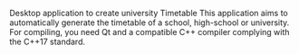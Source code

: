 Desktop application to create university Timetable 
This application aims to automatically generate the timetable of a school, high-school or university.
For compiling, you need Qt and a compatible C++ compiler complying with the C++17 standard.
